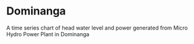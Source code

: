 # Dominanga
A time series chart of head water level and power generated from Micro Hydro Power Plant in Dominanga
